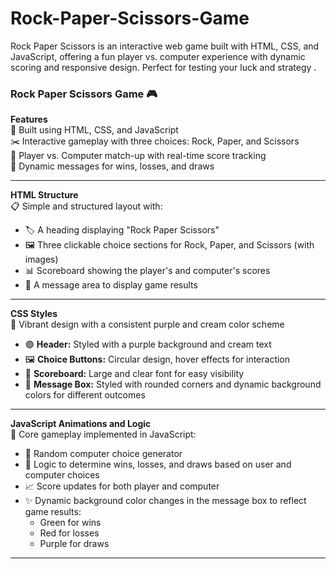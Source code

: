 # Rock-Paper-Scissors-Game
 Rock Paper Scissors is an interactive web game built with HTML, CSS, and JavaScript, offering a fun player vs. computer experience with dynamic scoring and responsive design. Perfect for testing your luck and strategy .

 ### Rock Paper Scissors Game 🎮  
**Features**  
🎨 Built using HTML, CSS, and JavaScript  
✂️ Interactive gameplay with three choices: Rock, Paper, and Scissors  
👤 Player vs. Computer match-up with real-time score tracking  
🎉 Dynamic messages for wins, losses, and draws  

---

**HTML Structure**  
📋 Simple and structured layout with:  
- 🏷️ A heading displaying "Rock Paper Scissors"  
- 🖼️ Three clickable choice sections for Rock, Paper, and Scissors (with images)  
- 📊 Scoreboard showing the player's and computer's scores  
- 📢 A message area to display game results  

---

**CSS Styles**  
🎨 Vibrant design with a consistent purple and cream color scheme  
- 🟣 **Header:** Styled with a purple background and cream text  
- 🖼️ **Choice Buttons:** Circular design, hover effects for interaction  
- 🌟 **Scoreboard:** Large and clear font for easy visibility  
- 💬 **Message Box:** Styled with rounded corners and dynamic background colors for different outcomes  

---

**JavaScript Animations and Logic**  
🚀 Core gameplay implemented in JavaScript:  
- 🎲 Random computer choice generator  
- 🔄 Logic to determine wins, losses, and draws based on user and computer choices  
- 📈 Score updates for both player and computer  
- ✨ Dynamic background color changes in the message box to reflect game results:  
  - Green for wins  
  - Red for losses  
  - Purple for draws  

---


